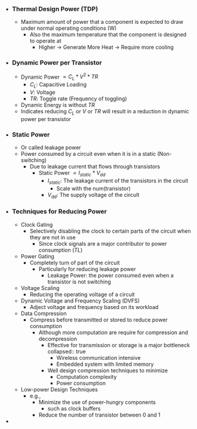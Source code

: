 - ### Thermal Design Power (TDP)
	- Maximum amount of power that a component is expected to draw under normal operating conditions (W)
		- Also the maximum temperature that the component is designed to operate at
			- Higher -> Generate More Heat -> Require more cooling
- ### Dynamic Power per Transistor
	- Dynamic Power $\propto C_{L} * V^2 * TR$
		- $C_L$: Capacitive Loading
		- $V$: Voltage
		- $TR$: Toggle rate (Frequency of toggling)
	- Dynamic Energy is without $TR$
	- Indicates reducing $C_L$ or $V$ or $TR$ will result in a reduction in dynamic power per transistor
- ### Static Power
	- Or called leakage power
	- Power consumed by a circuit even when it is in a static (Non-switching)
		- Due to leakage current that flows through transistors
			- Static Power $\propto I_{static} * V_{dd}$
				- $I_{static}$: The leakage current of the transistors in the circuit
					- Scale with the num(transistor)
				- $V_{dd}$: The supply voltage of the circult
- ### Techniques for Reducing Power
	- Clock Gating
		- Selectively disabling the clock to certain parts of the circuit when they are not in use
			- Since clock signals are a major contributor to power consumption ($TL$)
	- Power Gating
		- Completely turn of part of the circuit
			- Particularly for reducing leakage power
				- Leakage Power: the power consumed even when a transistor is not switching
	- Voltage Scaling
		- Reducing the operating voltage of a circuit
	- Dynamic Voltage and Frequency Scaling (DVFS)
		- Adject voltage and frequency based on its workload
	- Data Compression
		- Compress before transmitted or stored to reduce power consumption
			- Although more computation are require for compression and decompression
				- Effective for transmission or storage is a major bottleneck
				  collapsed:: true
					- Wireless communication intensive
					- Embedded system with limited memory
				- Well design compression techniques to minimize
					- Computation complexity
					- Power consumption
	- Low-power Design Techniques
		- e.g.,
			- Minimize the use of power-hungry components
				- such as clock buffers
			- Reduce the number of transistor between 0 and 1
-